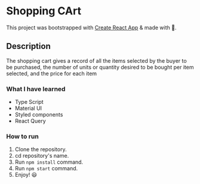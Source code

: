 # Shopping CArt

This project was bootstrapped with [Create React App](https://github.com/facebook/create-react-app) & made with 💪.

## Description

The shopping cart gives a record of all the items selected by the buyer to be purchased, the number of units or quantity desired to be bought per item selected, and the price for each item

### What I have learned

- Type Script
- Material UI
- Styled components
- React Query

### How to run

1. Clone the repository.
2. cd repository's name.
3. Run `npm install` command.
4. Run `npm start` command.
5. Enjoy! 😃
